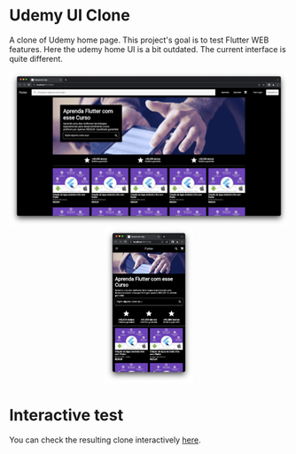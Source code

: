 <!-- description section-->

# Udemy UI Clone

<p> A clone of Udemy home page. This project's goal is to test Flutter WEB features. Here the udemy home UI is a bit outdated. The current interface is quite different.</p>

<p float="left" align="center">
    <img height="280" src="readme-images/full-screen.png">
    <img height="280" src="readme-images/small-screen.png">
</p>

<!--Page gh-pages deploy link section-->

# Interactive test

<p> You can check the resulting clone interactively <a href="https://rsoares10-flutter.github.io/udemy-ui-clone/">here</a>.</p>
